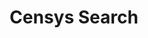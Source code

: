 ---
title: Censys Search
description: Censys helps organizations, individuals, and researchers find and monitor every server on the Internet to reduce exposure and improve security.
url: https://search.censys.io/
image:
    # url: '/assets/images/cafe.png'
    # alt: 'Cafe'
tags: ['osint']
pubDate: 2023-11-09
draft: false
---